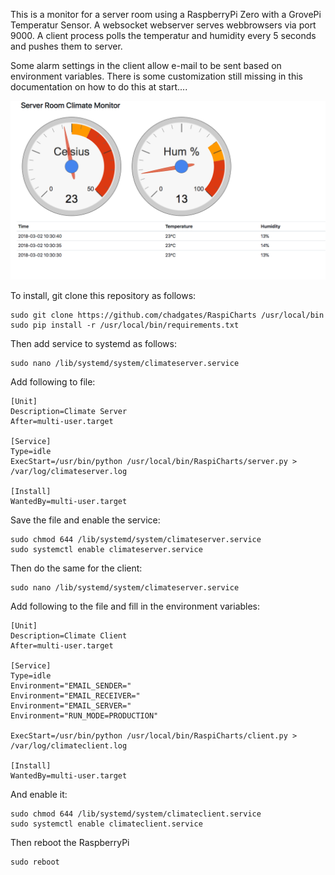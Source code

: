 This is a monitor for a server room using a RaspberryPi Zero with a GrovePi Temperatur Sensor.
A websocket webserver serves webbrowsers via port 9000. A client process polls the temperatur and
humidity every 5 seconds and pushes them to server. 



Some alarm settings in the client allow e-mail to be sent based on environment variables. There
is some customization still missing in this documentation on how to do this at start....

![Browser Front End](/img/webfrontend.png)


To install, git clone this repository as follows: 

    sudo git clone https://github.com/chadgates/RaspiCharts /usr/local/bin 
    sudo pip install -r /usr/local/bin/requirements.txt

    
Then add service to systemd as follows: 

    sudo nano /lib/systemd/system/climateserver.service

Add following to file: 
    
    [Unit]
    Description=Climate Server
    After=multi-user.target
    
    [Service]
    Type=idle
    ExecStart=/usr/bin/python /usr/local/bin/RaspiCharts/server.py > /var/log/climateserver.log
    
    [Install]
    WantedBy=multi-user.target


Save the file and enable the service: 

    sudo chmod 644 /lib/systemd/system/climateserver.service
    sudo systemctl enable climateserver.service
    


Then do the same for the client: 

    sudo nano /lib/systemd/system/climateserver.service

Add following to the file and fill in the environment variables: 
    
    [Unit]
    Description=Climate Client
    After=multi-user.target
    
    [Service]
    Type=idle
    Environment="EMAIL_SENDER="
    Environment="EMAIL_RECEIVER="
    Environment="EMAIL_SERVER="
    Environment="RUN_MODE=PRODUCTION"
    
    ExecStart=/usr/bin/python /usr/local/bin/RaspiCharts/client.py > /var/log/climateclient.log
    
    [Install]
    WantedBy=multi-user.target
    
And enable it: 

    sudo chmod 644 /lib/systemd/system/climateclient.service
    sudo systemctl enable climateclient.service


Then reboot the RaspberryPi
    
    sudo reboot
